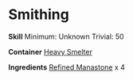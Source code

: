 <!-- TITLE: Pure Mana -->
<!-- SUBTITLE:  -->
# Smithing
**Skill**
Minimum: Unknown
Trivial: 50

**Container**
[Heavy Smelter](heavy-smelter)

**Ingredients**
[Refined Manastone](refined-manastone) x 4